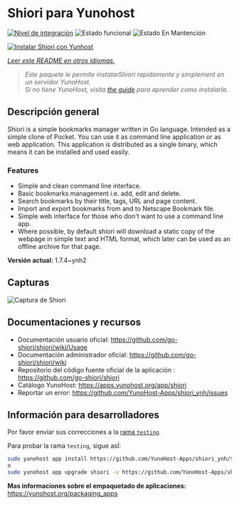 <!--
Este archivo README esta generado automaticamente<https://github.com/YunoHost/apps/tree/master/tools/readme_generator>
No se debe editar a mano.
-->

# Shiori para Yunohost

[![Nivel de integración](https://apps.yunohost.org/badge/integration/shiori)](https://ci-apps.yunohost.org/ci/apps/shiori/)
![Estado funcional](https://apps.yunohost.org/badge/state/shiori)
![Estado En Mantención](https://apps.yunohost.org/badge/maintained/shiori)

[![Instalar Shiori con Yunhost](https://install-app.yunohost.org/install-with-yunohost.svg)](https://install-app.yunohost.org/?app=shiori)

*[Leer este README en otros idiomas.](./ALL_README.md)*

> *Este paquete le permite instalarShiori rapidamente y simplement en un servidor YunoHost.*  
> *Si no tiene YunoHost, visita [the guide](https://yunohost.org/install) para aprender como instalarla.*

## Descripción general

Shiori is a simple bookmarks manager written in Go language. Intended as a simple clone of Pocket. You can use it as command line application or as web application. This application is distributed as a single binary, which means it can be installed and used easily.

### Features

- Simple and clean command line interface.
- Basic bookmarks management i.e. add, edit and delete.
- Search bookmarks by their title, tags, URL and page content.
- Import and export bookmarks from and to Netscape Bookmark file.
- Simple web interface for those who don't want to use a command line app.
- Where possible, by default shiori will download a static copy of the webpage in simple text and HTML format, which later can be used as an offline archive for that page.


**Versión actual:** 1.7.4~ynh2

## Capturas

![Captura de Shiori](./doc/screenshots/screenshot.png)

## Documentaciones y recursos

- Documentación usuario oficial: <https://github.com/go-shiori/shiori/wiki/Usage>
- Documentación administrador oficial: <https://github.com/go-shiori/shiori/wiki>
- Repositorio del código fuente oficial de la aplicación : <https://github.com/go-shiori/shiori>
- Catálogo YunoHost: <https://apps.yunohost.org/app/shiori>
- Reportar un error: <https://github.com/YunoHost-Apps/shiori_ynh/issues>

## Información para desarrolladores

Por favor enviar sus correcciones a la [rama `testing`](https://github.com/YunoHost-Apps/shiori_ynh/tree/testing).

Para probar la rama `testing`, sigue asÍ:

```bash
sudo yunohost app install https://github.com/YunoHost-Apps/shiori_ynh/tree/testing --debug
o
sudo yunohost app upgrade shiori -u https://github.com/YunoHost-Apps/shiori_ynh/tree/testing --debug
```

**Mas informaciones sobre el empaquetado de aplicaciones:** <https://yunohost.org/packaging_apps>

